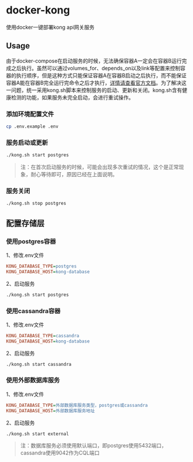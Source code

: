 # docker-kong
使用docker一键部署kong api网关服务

## Usage
由于docker-compose在启动服务的时候，无法确保容器A一定会在容器B运行完成之后执行。虽然可以通过volumes_for、depends_on以及link等配置来控制容器的执行顺序，但是这种方式只能保证容器A在容器B启动之后执行，而不能保证容器A能在容器B完全运行完命令之后才执行，[详情请查看官方文档](https://docs.docker.com/compose/startup-order/)。为了解决这一问题，统一采用kong.sh脚本来控制服务的启动、更新和关闭。kong.sh含有健康检测的功能，如果服务未完全启动，会进行重试操作。

### 添加环境配置文件
```bash
cp .env.example .env
```

### 服务启动或更新
```bash
./kong.sh start postgres
```

> 注：在首次启动服务的时候，可能会出现多次重试的情况，这个是正常现象，耐心等待即可，原因已经在上面说明。

### 服务关闭
```bash
./kong.sh stop postgres
```

## 配置存储层

### 使用postgres容器
1、修改.env文件
```ini
KONG_DATABASE_TYPE=postgres
KONG_DATABASE_HOST=kong-database
```

2、启动服务
```bash
./kong.sh start postgres
```

### 使用cassandra容器
1、修改.env文件
```ini
KONG_DATABASE_TYPE=cassandra
KONG_DATABASE_HOST=kong-database
```

2、启动服务
```bash
./kong.sh start cassandra
```

### 使用外部数据库服务
1、修改.env文件
```ini
KONG_DATABASE_TYPE=外部数据库服务类型，postgres或cassandra
KONG_DATABASE_HOST=外部数据库服务地址
```

2、启动服务
```bash
./kong.sh start external
```

> 注：数据库服务必须使用默认端口，即postgres使用5432端口，cassandra使用9042作为CQL端口
